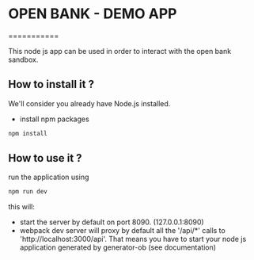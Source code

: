 # OPEN BANK - DEMO APP
===========

This node js app can be used in order to interact with the open bank sandbox.

## How to install it ?

We'll consider you already have Node.js installed.  

- install npm packages

```bash
npm install 
```
## How to use it ?
run the application using
```bash
npm run dev
```
this will:
- start the server by default on port 8090. (127.0.0.1:8090)
- webpack dev server will proxy by default all the '/api/*' calls to 'http://localhost:3000/api'. 
That means you have to start your node js application generated by generator-ob (see documentation)
